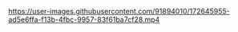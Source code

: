 

https://user-images.githubusercontent.com/91894010/172645955-ad5e6ffa-f13b-4fbc-9957-83f61ba7cf28.mp4


